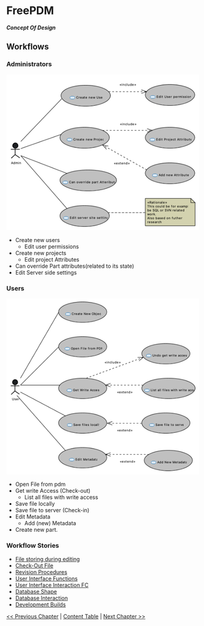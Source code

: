 # FreePDM
***Concept Of Design***

## Workflows

### Administrators
![Usecase Diagram users](FreePDM_CoD-Figures/UC_Admin.png)


- Create new users
  - Edit user permissions
- Create new projects
  - Edit project Attributes
- Can override Part attributes(related to its state)
- Edit Server side settings

### Users

![Usecase Diagram users](FreePDM_CoD-Figures/UC_User.png)

- Open File from pdm
- Get write Access (Check-out)
  - List all files with write access
- Save file locally
- Save file to server (Check-in)
- Edit Metadata
  - Add (new) Metadata
- Create new part.

### Workflow Stories

- [File storing during editing](FreePDM_02-Workflows/01-FileStoringDuringEditing.md)
- [Check-Out File](FreePDM_02-Workflows/02-CheckoutFile.md)
- [Revision Procedures](FreePDM_02-Workflows/03-RevisionProcedures.md)
- [User Interface Functions](FreePDM_02-Workflows/04-UIFunctions.md)
- [User Interface Interaction FC](FreePDM_02-Workflows/05-UIInteractionFC.md)
- [Database Shape](FreePDM_02-Workflows/06-DbShape.md)
- [Database Interaction](FreePDM_02-Workflows/07-DbInteraction.md)
- [Development Builds](FreePDM_02-Workflows/08-DevelopementBuilds.md)


[<< Previous Chapter](FreePDM_01-RequestedInformation.md) | [Content Table](README.md) | [Next Chapter >>](FreePDM_02-Workflows/01-FileStoringDuringEditing.md)
